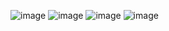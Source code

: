 ![image](https://github.com/oskardu/framer100days/blob/master/day020_login.framer/showcase/1.gif)
![image](https://github.com/oskardu/framer100days/blob/master/day020_login.framer/showcase/2.png)
![image](https://github.com/oskardu/framer100days/blob/master/day020_login.framer/showcase/3.png)
![image](https://github.com/oskardu/framer100days/blob/master/day020_login.framer/showcase/4.png)
